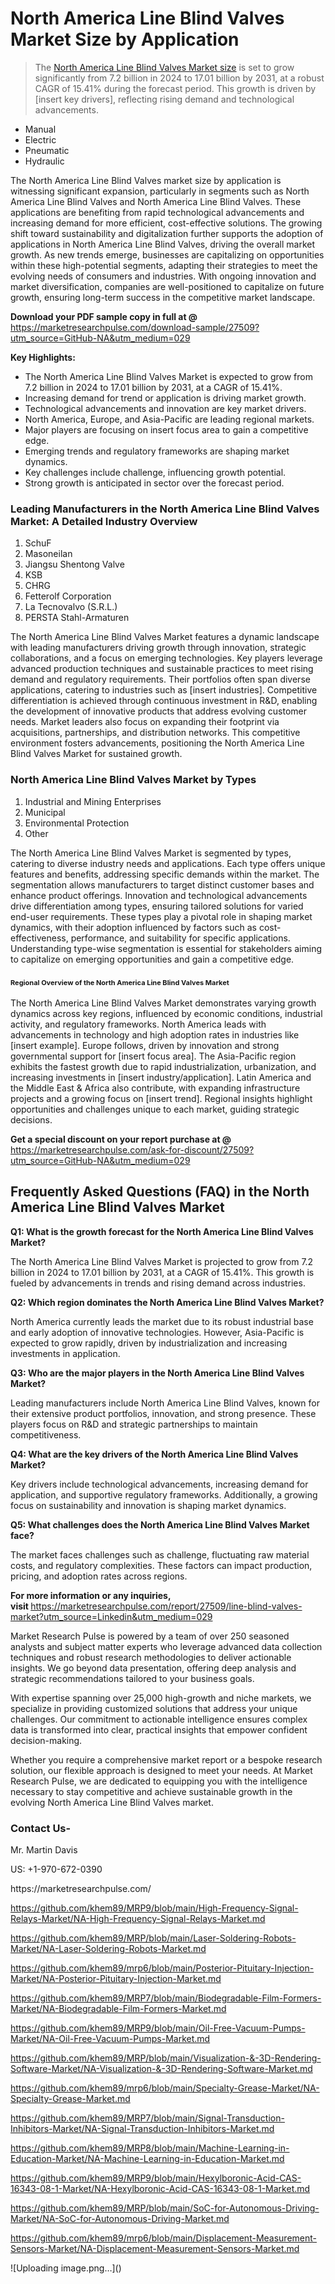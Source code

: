 <h1>North America Line Blind Valves Market&nbsp;Size by Application</h1><blockquote><p>The <a href="https://marketresearchpulse.com/download-sample/27509?utm_source=GitHub-NA&amp;utm_medium=029">North America Line Blind Valves Market size</a> is set to grow significantly from 7.2 billion in 2024 to 17.01 billion by 2031, at a robust CAGR of 15.41% during the forecast period. This growth is driven by [insert key drivers], reflecting rising demand and technological advancements.</p></blockquote><ul><li>Manual<li> Electric<li> Pneumatic<li> Hydraulic</li></ul><p>The North America Line Blind Valves market size by application is witnessing significant expansion, particularly in segments such as North America Line Blind Valves and North America Line Blind Valves. These applications are benefiting from rapid technological advancements and increasing demand for more efficient, cost-effective solutions. The growing shift toward sustainability and digitalization further supports the adoption of applications in North America Line Blind Valves, driving the overall market growth. As new trends emerge, businesses are capitalizing on opportunities within these high-potential segments, adapting their strategies to meet the evolving needs of consumers and industries. With ongoing innovation and market diversification, companies are well-positioned to capitalize on future growth, ensuring long-term success in the competitive market landscape.</p><p><strong>Download your PDF sample copy in full at @ </strong><a href="https://marketresearchpulse.com/download-sample/27509?utm_source=GitHub-NA&amp;utm_medium=029">https://marketresearchpulse.com/download-sample/27509?utm_source=GitHub-NA&amp;utm_medium=029</a></p><p><strong>Key Highlights: </strong></p><ul><li>The North America Line Blind Valves Market is expected to grow from 7.2 billion in 2024 to 17.01 billion by 2031, at a CAGR of 15.41%.</li><li>Increasing demand for trend or application is driving market growth.</li><li>Technological advancements and innovation are key market drivers.</li><li>North America, Europe, and Asia-Pacific are leading regional markets.</li><li>Major players are focusing on insert focus area to gain a competitive edge.</li><li>Emerging trends and regulatory frameworks are shaping market dynamics.</li><li>Key challenges include challenge, influencing growth potential.</li><li>Strong growth is anticipated in sector over the forecast period.</li></ul><h3>Leading Manufacturers in the North America Line Blind Valves Market: A Detailed Industry Overview</h3><ol><li>SchuF</li><li>Masoneilan</li><li>Jiangsu Shentong Valve</li><li>KSB</li><li>CHRG</li><li>Fetterolf Corporation</li><li>La Tecnovalvo (S.R.L.)</li><li>PERSTA Stahl-Armaturen</li></ol><div class="flex max-w-full flex-col flex-grow"><div class="min-h-8 text-message flex w-full flex-col items-end gap-2 whitespace-normal break-words [.text-message+&amp;]:mt-5" dir="auto" data-message-author-role="assistant" data-message-id="fd8432e4-4910-450d-b182-61b7bfb0a01f" data-message-model-slug="gpt-4o"><div class="flex w-full flex-col gap-1 empty:hidden first:pt-[3px]"><div class="markdown prose w-full break-words dark:prose-invert light"><p>The North America Line Blind Valves Market features a dynamic landscape with leading manufacturers driving growth through innovation, strategic collaborations, and a focus on emerging technologies. Key players leverage advanced production techniques and sustainable practices to meet rising demand and regulatory requirements. Their portfolios often span diverse applications, catering to industries such as [insert industries]. Competitive differentiation is achieved through continuous investment in R&amp;D, enabling the development of innovative products that address evolving customer needs. Market leaders also focus on expanding their footprint via acquisitions, partnerships, and distribution networks. This competitive environment fosters advancements, positioning the North America Line Blind Valves Market for sustained growth.</p></div></div></div></div><h3>North America Line Blind Valves Market by Types</h3><ol><li>Industrial and Mining Enterprises<li> Municipal<li> Environmental Protection<li> Other</li></ol><div class="flex max-w-full flex-col flex-grow"><div class="min-h-8 text-message flex w-full flex-col items-end gap-2 whitespace-normal break-words [.text-message+&amp;]:mt-5" dir="auto" data-message-author-role="assistant" data-message-id="084470be-0bb7-4664-bddf-5156b4f41249" data-message-model-slug="gpt-4o-mini"><div class="flex w-full flex-col gap-1 empty:hidden first:pt-[3px]"><div class="markdown prose w-full break-words dark:prose-invert light"><p>The North America Line Blind Valves Market is segmented by types, catering to diverse industry needs and applications. Each type offers unique features and benefits, addressing specific demands within the market. The segmentation allows manufacturers to target distinct customer bases and enhance product offerings. Innovation and technological advancements drive differentiation among types, ensuring tailored solutions for varied end-user requirements. These types play a pivotal role in shaping market dynamics, with their adoption influenced by factors such as cost-effectiveness, performance, and suitability for specific applications. Understanding type-wise segmentation is essential for stakeholders aiming to capitalize on emerging opportunities and gain a competitive edge.</p></div></div></div></div><h3><span style="font-size: 11px;">Regional Overview of the North America Line Blind Valves Market</span></h3><div class="flex max-w-full flex-col flex-grow"><div class="min-h-8 text-message flex w-full flex-col items-end gap-2 whitespace-normal break-words [.text-message+&amp;]:mt-5" dir="auto" data-message-author-role="assistant" data-message-id="e9038762-ce64-4e30-91c9-9bd413514231" data-message-model-slug="gpt-4o-mini"><div class="flex w-full flex-col gap-1 empty:hidden first:pt-[3px]"><div class="markdown prose w-full break-words dark:prose-invert light"><p>The North America Line Blind Valves Market demonstrates varying growth dynamics across key regions, influenced by economic conditions, industrial activity, and regulatory frameworks. North America leads with advancements in technology and high adoption rates in industries like [insert example]. Europe follows, driven by innovation and strong governmental support for [insert focus area]. The Asia-Pacific region exhibits the fastest growth due to rapid industrialization, urbanization, and increasing investments in [insert industry/application]. Latin America and the Middle East &amp; Africa also contribute, with expanding infrastructure projects and a growing focus on [insert trend]. Regional insights highlight opportunities and challenges unique to each market, guiding strategic decisions.</p></div></div></div></div><p><strong>Get a special discount on your report purchase at @ </strong><a href="https://marketresearchpulse.com/ask-for-discount/27509?utm_source=GitHub-NA&amp;utm_medium=029">https://marketresearchpulse.com/ask-for-discount/27509?utm_source=GitHub-NA&amp;utm_medium=029</a></p><h2>Frequently Asked Questions (FAQ) in the North America Line Blind Valves Market</h2><p><strong>Q1: What is the growth forecast for the North America Line Blind Valves Market?</strong></p><p>The North America Line Blind Valves Market is projected to grow from 7.2 billion in 2024 to 17.01 billion by 2031, at a CAGR of 15.41%. This growth is fueled by advancements in trends and rising demand across industries.</p><p><strong>Q2: Which region dominates the North America Line Blind Valves Market?</strong></p><p>North America currently leads the market due to its robust industrial base and early adoption of innovative technologies. However, Asia-Pacific is expected to grow rapidly, driven by industrialization and increasing investments in application.</p><p><strong>Q3: Who are the major players in the North America Line Blind Valves Market?</strong></p><p>Leading manufacturers include North America Line Blind Valves, known for their extensive product portfolios, innovation, and strong presence. These players focus on R&amp;D and strategic partnerships to maintain competitiveness.</p><p><strong>Q4: What are the key drivers of the North America Line Blind Valves Market?</strong></p><p>Key drivers include technological advancements, increasing demand for application, and supportive regulatory frameworks. Additionally, a growing focus on sustainability and innovation is shaping market dynamics.</p><p><strong>Q5: What challenges does the North America Line Blind Valves Market face?</strong></p><p>The market faces challenges such as challenge, fluctuating raw material costs, and regulatory complexities. These factors can impact production, pricing, and adoption rates across regions.</p><p><strong>For more information or any inquiries, visit&nbsp;</strong><a href="https://marketresearchpulse.com/report/27509/line-blind-valves-market?utm_source=Linkedin&utm_medium=029">https://marketresearchpulse.com/report/27509/line-blind-valves-market?utm_source=Linkedin&utm_medium=029</a></p><p>Market Research Pulse is powered by a team of over 250 seasoned analysts and subject matter experts who leverage advanced data collection techniques and robust research methodologies to deliver actionable insights. We go beyond data presentation, offering deep analysis and strategic recommendations tailored to your business goals.</p><p>With expertise spanning over 25,000 high-growth and niche markets, we specialize in providing customized solutions that address your unique challenges. Our commitment to actionable intelligence ensures complex data is transformed into clear, practical insights that empower confident decision-making.</p><p>Whether you require a comprehensive market report or a bespoke research solution, our flexible approach is designed to meet your needs. At Market Research Pulse, we are dedicated to equipping you with the intelligence necessary to stay competitive and achieve sustainable growth in the evolving North America Line Blind Valves market.</p><h3><strong>Contact Us-</strong></h3><p>Mr. Martin Davis</p><p>US: +1-970-672-0390</p><p>https://marketresearchpulse.com/</p><p><a href="https://github.com/khem89/MRP9/blob/main/High-Frequency-Signal-Relays-Market/NA-High-Frequency-Signal-Relays-Market.md">https://github.com/khem89/MRP9/blob/main/High-Frequency-Signal-Relays-Market/NA-High-Frequency-Signal-Relays-Market.md</a></p><p><a href="https://github.com/khem89/MRP/blob/main/Laser-Soldering-Robots-Market/NA-Laser-Soldering-Robots-Market.md">https://github.com/khem89/MRP/blob/main/Laser-Soldering-Robots-Market/NA-Laser-Soldering-Robots-Market.md</a></p><p><a href="https://github.com/khem89/mrp6/blob/main/Posterior-Pituitary-Injection-Market/NA-Posterior-Pituitary-Injection-Market.md">https://github.com/khem89/mrp6/blob/main/Posterior-Pituitary-Injection-Market/NA-Posterior-Pituitary-Injection-Market.md</a></p><p><a href="https://github.com/khem89/MRP7/blob/main/Biodegradable-Film-Formers-Market/NA-Biodegradable-Film-Formers-Market.md">https://github.com/khem89/MRP7/blob/main/Biodegradable-Film-Formers-Market/NA-Biodegradable-Film-Formers-Market.md</a></p><p><a href="https://github.com/khem89/MRP9/blob/main/Oil-Free-Vacuum-Pumps-Market/NA-Oil-Free-Vacuum-Pumps-Market.md">https://github.com/khem89/MRP9/blob/main/Oil-Free-Vacuum-Pumps-Market/NA-Oil-Free-Vacuum-Pumps-Market.md</a></p><p><a href="https://github.com/khem89/MRP/blob/main/Visualization-&-3D-Rendering-Software-Market/NA-Visualization-&-3D-Rendering-Software-Market.md">https://github.com/khem89/MRP/blob/main/Visualization-&-3D-Rendering-Software-Market/NA-Visualization-&-3D-Rendering-Software-Market.md</a></p><p><a href="https://github.com/khem89/mrp6/blob/main/Specialty-Grease-Market/NA-Specialty-Grease-Market.md">https://github.com/khem89/mrp6/blob/main/Specialty-Grease-Market/NA-Specialty-Grease-Market.md</a></p><p><a href="https://github.com/khem89/MRP7/blob/main/Signal-Transduction-Inhibitors-Market/NA-Signal-Transduction-Inhibitors-Market.md">https://github.com/khem89/MRP7/blob/main/Signal-Transduction-Inhibitors-Market/NA-Signal-Transduction-Inhibitors-Market.md</a></p><p><a href="https://github.com/khem89/MRP8/blob/main/Machine-Learning-in-Education-Market/NA-Machine-Learning-in-Education-Market.md">https://github.com/khem89/MRP8/blob/main/Machine-Learning-in-Education-Market/NA-Machine-Learning-in-Education-Market.md</a></p><p><a href="https://github.com/khem89/MRP9/blob/main/Hexylboronic-Acid-CAS-16343-08-1-Market/NA-Hexylboronic-Acid-CAS-16343-08-1-Market.md">https://github.com/khem89/MRP9/blob/main/Hexylboronic-Acid-CAS-16343-08-1-Market/NA-Hexylboronic-Acid-CAS-16343-08-1-Market.md</a></p><p><a href="https://github.com/khem89/MRP/blob/main/SoC-for-Autonomous-Driving-Market/NA-SoC-for-Autonomous-Driving-Market.md">https://github.com/khem89/MRP/blob/main/SoC-for-Autonomous-Driving-Market/NA-SoC-for-Autonomous-Driving-Market.md</a></p><p><a href="https://github.com/khem89/mrp6/blob/main/Displacement-Measurement-Sensors-Market/NA-Displacement-Measurement-Sensors-Market.md">https://github.com/khem89/mrp6/blob/main/Displacement-Measurement-Sensors-Market/NA-Displacement-Measurement-Sensors-Market.md</a></p>
![Uploading image.png…]()
